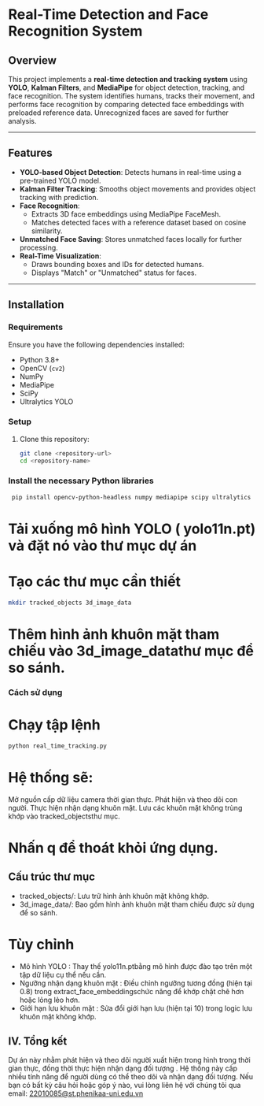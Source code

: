 # Real-Time Detection and Face Recognition System

## Overview

This project implements a **real-time detection and tracking system** using **YOLO**, **Kalman Filters**, and **MediaPipe** for object detection, tracking, and face recognition. The system identifies humans, tracks their movement, and performs face recognition by comparing detected face embeddings with preloaded reference data. Unrecognized faces are saved for further analysis.

---

## Features

- **YOLO-based Object Detection**: Detects humans in real-time using a pre-trained YOLO model.
- **Kalman Filter Tracking**: Smooths object movements and provides object tracking with prediction.
- **Face Recognition**: 
  - Extracts 3D face embeddings using MediaPipe FaceMesh.
  - Matches detected faces with a reference dataset based on cosine similarity.
- **Unmatched Face Saving**: Stores unmatched faces locally for further processing.
- **Real-Time Visualization**:
  - Draws bounding boxes and IDs for detected humans.
  - Displays "Match" or "Unmatched" status for faces.

---

## Installation

### Requirements

Ensure you have the following dependencies installed:

- Python 3.8+
- OpenCV (`cv2`)
- NumPy
- MediaPipe
- SciPy
- Ultralytics YOLO

### Setup

1. Clone this repository:
   ```bash
   git clone <repository-url>
   cd <repository-name>


### Install the necessary Python libraries
``` bash
 pip install opencv-python-headless numpy mediapipe scipy ultralytics
```
# Tải xuống mô hình YOLO ( yolo11n.pt) và đặt nó vào thư mục dự án

# Tạo các thư mục cần thiết
``` bash
mkdir tracked_objects 3d_image_data
```

# Thêm hình ảnh khuôn mặt tham chiếu vào 3d_image_datathư mục để so sánh.

### Cách sử dụng

# Chạy tập lệnh
``` bash
python real_time_tracking.py

```
# Hệ thống sẽ:

Mở nguồn cấp dữ liệu camera thời gian thực.
Phát hiện và theo dõi con người.
Thực hiện nhận dạng khuôn mặt.
Lưu các khuôn mặt không trùng khớp vào tracked_objectsthư mục.
# Nhấn q để thoát khỏi ứng dụng.
## Cấu trúc thư mục
- tracked_objects/: Lưu trữ hình ảnh khuôn mặt không khớp.
- 3d_image_data/: Bao gồm hình ảnh khuôn mặt tham chiếu được sử dụng để so sánh.
# Tùy chỉnh
- Mô hình YOLO : Thay thế yolo11n.ptbằng mô hình được đào tạo trên một tập dữ liệu cụ thể nếu cần.
- Ngưỡng nhận dạng khuôn mặt : Điều chỉnh ngưỡng tương đồng (hiện tại 0.8) trong extract_face_embeddingschức năng để khớp chặt chẽ hơn hoặc lỏng lẻo hơn.
- Giới hạn lưu khuôn mặt : Sửa đổi giới hạn lưu (hiện tại 10) trong logic lưu khuôn mặt không khớp.
## IV. Tổng kết

Dự án này nhằm phát hiện và theo dõi người xuất hiện trong hình trong thời gian thực, đồng thời thực hiện nhận dạng đối tượng . Hệ thống này cấp nhiều tính năng để người dùng có thể theo dõi và nhận dạng đối tượng. Nếu bạn có bất kỳ câu hỏi hoặc góp ý nào, vui lòng liên hệ với chúng tôi qua email: 22010085@st.phenikaa-uni.edu.vn
